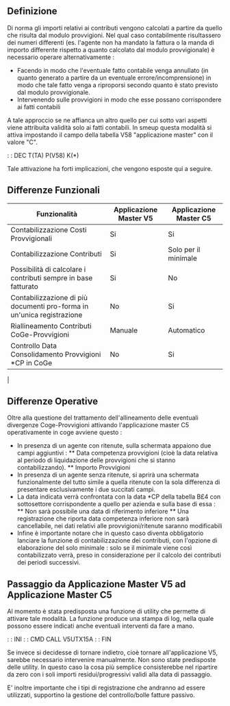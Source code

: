 ## Definizione

Di norma gli importi relativi ai contributi vengono calcolati a partire da quello che risulta dal modulo provvigioni. Nel qual caso contabilmente risultassero dei numeri differenti (es. l'agente non ha mandato la fattura o la manda di importo differente rispetto a quanto calcolato dal modulo provvigionale) è necessario operare alternativamente : 
* Facendo in modo che l'eventuale fatto contabile venga annullato (in quanto generato a partire da un eventuale errore/incomprensione) in modo che tale fatto venga a riproporsi secondo quanto è stato previsto dal modulo provvigionale.
* Intervenendo sulle provvigioni in modo che esse possano corrispondere ai fatti contabili

A tale approccio se ne affianca un altro quello per cui sotto vari aspetti viene attribuita validità solo ai fatti contabili. In smeup questa modalità si attiva impostando il campo della tabella V58 "applicazione master" con il valore "C".

 :  : DEC T(TA) P(V58) K(*)

Tale attivazione ha forti implicazioni, che vengono esposte qui a seguire.

## Differenze Funzionali


| Funzionalità|Applicazione Master V5|Applicazione Master C5 |
| ---|----|----|
| Contabilizzazione Costi Provvigionali|Si|Si |
| Contabilizzazione Contributi|Si|Solo per il minimale |
| Possibilità di calcolare i contributi sempre in base fatturato|Si|No |
| Contabilizzazione di più documenti pro-forma in un'unica registrazione|No|Si |
| Riallineamento Contributi CoGe-Provvigioni|Manuale|Automatico |
| Controllo Data Consolidamento Provvigioni *CP in CoGe|No|Si |
| 


## Differenze Operative

Oltre alla questione del trattamento dell'allineamento delle eventuali divergenze Coge-Provvigioni attivando l'applicazione master C5 operativamente in coge avviene questo : 
* In presenza di un agente con ritenute, sulla schermata appaiono due campi aggiuntivi : 
** Data competenza provvigioni (cioè la data relativa al periodo di liquidazione delle provvigioni che si stanno contabilizzando).
** Importo Provvigioni
* In presenza di un agente senza ritenute, si aprirà una schermata funzionalmente del tutto simile a quella ritenute con la sola differenza di presentare esclusivamente i due succitati campi.
* La data indicata verrà confrontata con la data *CP della tabella B£4 con sottosettore corrispondente a quello per azienda e sulla base di essa : 
** Non sarà possibile una data di riferimento inferiore
** Una registrazione che riporta data competenza inferiore non sarà cancellabile, nei dati relativi alle provvigioni/ritenute saranno modificabili
* Infine è importante notare che in questo caso diventa obbligatorio lanciare la funzione di contabilizzazione dei contributi, con l'opzione di elaborazione del solo minimale :  solo se il minimale viene così contabilizzato verrà, preso in considerazione per il calcolo dei contributi dei periodi successivi.

## Passaggio da Applicazione Master V5 ad Applicazione Master C5

Al momento è stata predisposta una funzione di utility che permette di attivare tale modalità.
La funzione produce una stampa di log, nella quale possono essere indicati anche eventuali interventi da fare a mano.

 :  : INI
 :  : CMD CALL V5UTX15A
 :  : FIN

Se invece si decidesse di tornare indietro, cioè tornare all'applicazione V5, sarebbe necessario intervenire manualmente. Non sono state predisposte delle utility. In questo caso la cosa più semplice consisterebbe nel ripartire da zero con i soli importi residui/progressivi validi alla data di passaggio.

E' inoltre importante che i tipi di registrazione che andranno ad essere utilizzati, supportino la gestione del controllo/bolle fatture passivo.

